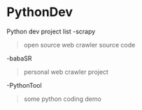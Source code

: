 PythonDev
=========

Python dev project list
-scrapy

> open source web crawler source code

-babaSR

> personal web crawler project

-PythonTool

> some python coding demo

